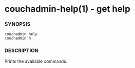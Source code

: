 couchadmin-help(1) - get help
=============================

### SYNOPSIS

    couchadmin help
    couchadmin h


### DESCRIPTION

Prints the available commands.
